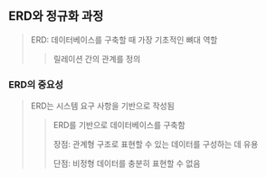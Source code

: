 ## ERD와 정규화 과정
> ERD: 데이터베이스를 구축할 때 가장 기초적인 뼈대 역할
> > 릴레이션 간의 관계를 정의

### ERD의 중요성
> ERD는 시스템 요구 사항을 기반으로 작성됨
> > ERD를 기반으로 데이터베이스를 구축함
> >
> > 장점: 관계형 구조로 표현할 수 있는 데이터를 구성하는 데 유용
> >
> > 단점: 비정형 데이터를 충분히 표현할 수 없음